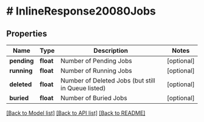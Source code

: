 # # InlineResponse20080Jobs

## Properties

Name | Type | Description | Notes
------------ | ------------- | ------------- | -------------
**pending** | **float** | Number of Pending Jobs | [optional]
**running** | **float** | Number of Running Jobs | [optional]
**deleted** | **float** | Number of Deleted Jobs (but still in Queue listed) | [optional]
**buried** | **float** | Number of Buried Jobs | [optional]

[[Back to Model list]](../../README.md#models) [[Back to API list]](../../README.md#endpoints) [[Back to README]](../../README.md)

